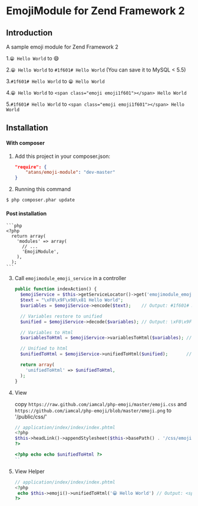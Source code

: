 EmojiModule for Zend Framework 2
================================

Introduction
------------
A sample emoji module for Zend Framework 2

1.`😁 Hello World` to :smile:

2.`😁 Hello World` to `#1f601# Hello World` (You can save it to MySQL < 5.5)

3.`#1f601# Hello World` to `😁 Hello World`

4.`😁 Hello World` to `<span class="emoji emoji1f601"></span> Hello World`

5.`#1f601# Hello World` to `<span class="emoji emoji1f601"></span> Hello World`


Installation
------------

#### With composer

1. Add this project in your composer.json:

    ```json
    "require": {
        "atans/emoji-module": "dev-master"
    }
    ```

2. Running this command

  ```bash
  $ php composer.phar update
  ```

#### Post installation

    ```php
    <?php
      return array(
        'modules' => array(
          // ...
          'EmojiModule',
        ),
      );
    ```

3. Call `emojimodule_emoji_service` in a controller

    ```php
    public function indexAction() {
      $emojiService = $this->getServiceLocator()->get('emojimodule_emoji_service');
      $text = "\xF0\x9F\x98\x81 Hello World";
      $variables = $emojiService->encode($text);    // Output: #1f601# Hello World (You can save it to MySQL now)

      // Variables restore to unified
      $unified = $emojiService->decode($variables); // Output: \xF0\x9F\x98\x81 Hello World

      // Variables to Html
      $variablesToHtml = $emojiService->variablesToHtml($variables); // Output: <span class="emoji emoji1f601"></span> Hello World

      // Unified to html
      $unifiedToHtml = $emojiService->unifiedToHtml($unified);       // Output: <span class="emoji emoji1f601"></span> Hello World

      return array(
        'unifiedToHtml' => $unifiedToHtml,
      );
    }
    ```

4. View

    copy `https://raw.github.com/iamcal/php-emoji/master/emoji.css` and `https://github.com/iamcal/php-emoji/blob/master/emoji.png`
    to '/public/css/'

    ```php
    // application/index/index/index.phtml
    <?php
    $this->headLink()->appendStylesheet($this->basePath() . '/css/emoji.css');
    ?>

    <?php echo echo $unifiedToHtml ?>
    ``

5. View Helper

    ```php
    // application/index/index/index.phtml
    <?php
     echo $this->emoji()->unifiedToHtml('😁 Hello World') // Output: <span class="emoji emoji1f601"></span> Hello World
    ?>

    ```